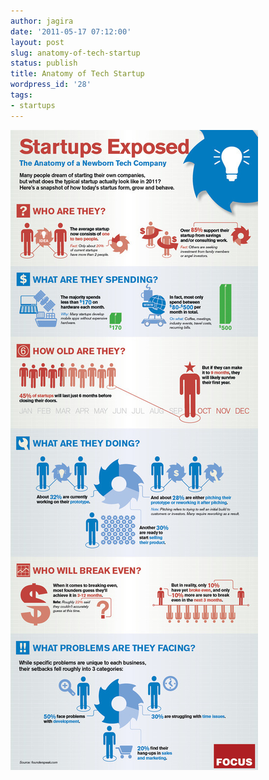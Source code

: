 ```yaml
---
author: jagira
date: '2011-05-17 07:12:00'
layout: post
slug: anatomy-of-tech-startup
status: publish
title: Anatomy of Tech Startup
wordpress_id: '28'
tags:
- startups
---
```


![Tech Startup](/img/posts/archives/startups.png)


